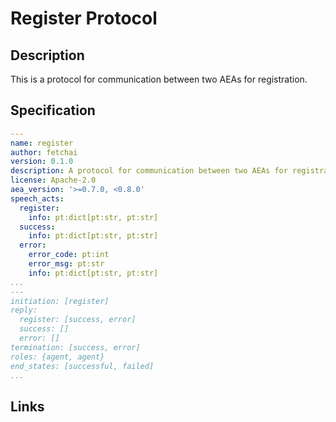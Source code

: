 # Register Protocol

## Description

This is a protocol for communication between two AEAs for registration.

## Specification

```yaml
---
name: register
author: fetchai
version: 0.1.0
description: A protocol for communication between two AEAs for registration.
license: Apache-2.0
aea_version: '>=0.7.0, <0.8.0'
speech_acts:
  register:
    info: pt:dict[pt:str, pt:str]
  success:
    info: pt:dict[pt:str, pt:str]
  error:
    error_code: pt:int
    error_msg: pt:str
    info: pt:dict[pt:str, pt:str]
...
---
initiation: [register]
reply:
  register: [success, error]
  success: []
  error: []
termination: [success, error]
roles: {agent, agent}
end_states: [successful, failed]
...
```

## Links